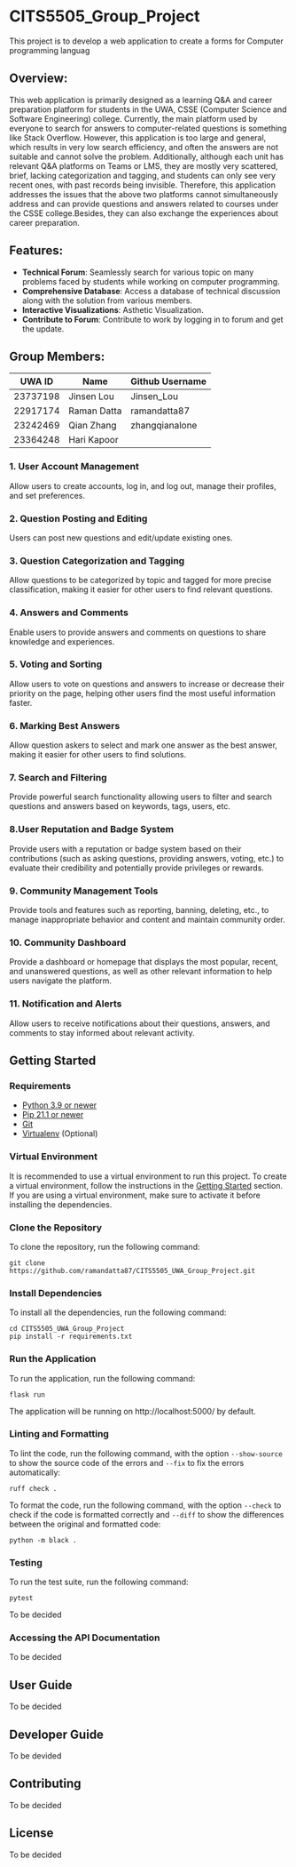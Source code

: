 # CITS5505_Group_Project
This project is to develop a web application to create a forms for Computer programming languag

## Overview:
This web application is primarily designed as a learning Q&A and career preparation platform for students in the UWA, CSSE (Computer Science and Software Engineering) college. Currently, the main platform used by everyone to search for answers to computer-related questions is something like Stack Overflow. However, this application is too large and general, which results in very low search efficiency, and often the answers are not suitable and cannot solve the problem. Additionally, although each unit has relevant Q&A platforms on Teams or LMS, they are mostly very scattered, brief, lacking categorization and tagging, and students can only see very recent ones, with past records being invisible. Therefore, this application addresses the issues that the above two platforms cannot simultaneously address and can provide questions and answers related to courses under the CSSE college.Besides, they can also exchange the experiences about career preparation.


## Features:
- **Technical Forum**: Seamlessly search for various topic on many problems faced by students while working on computer programming.
- **Comprehensive Database**: Access a database of technical discussion along with the solution from various members.
- **Interactive Visualizations**: Asthetic Visualization.
- **Contribute to Forum**: Contribute to work by logging in to forum and get the update.

## Group Members:
| UWA ID     | Name         | Github Username |
|------------|--------------|-----------------|
| 23737198   | Jinsen Lou       | Jinsen_Lou |
| 22917174   | Raman Datta      | ramandatta87 |
| 23242469   | Qian Zhang       | zhangqianalone
| 23364248   | Hari Kapoor      |  |

### 1. User Account Management
Allow users to create accounts, log in, and log out, manage their profiles, and set preferences.
### 2. Question Posting and Editing
Users can post new questions and edit/update existing ones.
### 3.	Question Categorization and Tagging
Allow questions to be categorized by topic and tagged for more precise classification, making it easier for other users to find relevant questions.
### 4.	Answers and Comments
Enable users to provide answers and comments on questions to share knowledge and experiences.
### 5. Voting and Sorting
Allow users to vote on questions and answers to increase or decrease their priority on the page, helping other users find the most useful information faster.
### 6. Marking Best Answers
Allow question askers to select and mark one answer as the best answer, making it easier for other users to find solutions.
### 7. Search and Filtering
Provide powerful search functionality allowing users to filter and search questions and answers based on keywords, tags, users, etc.
### 8.User Reputation and Badge System
Provide users with a reputation or badge system based on their contributions (such as asking questions, providing answers, voting, etc.) to evaluate their credibility and potentially provide privileges or rewards.
### 9. Community Management Tools
Provide tools and features such as reporting, banning, deleting, etc., to manage inappropriate behavior and content and maintain community order.
### 10. Community Dashboard
Provide a dashboard or homepage that displays the most popular, recent, and unanswered questions, as well as other relevant information to help users navigate the platform.
### 11. Notification and Alerts
Allow users to receive notifications about their questions, answers, and comments to stay informed about relevant activity.

## Getting Started
### Requirements
- [Python 3.9 or newer](https://www.python.org/downloads/)
- [Pip 21.1 or newer](https://pip.pypa.io/en/stable/installation/)
- [Git](https://git-scm.com/downloads)
- [Virtualenv](https://virtualenv.pypa.io/en/latest/installation.html) (Optional)


### Virtual Environment
It is recommended to use a virtual environment to run this project. To create a virtual environment, follow the instructions in the [Getting Started](./docs/Getting-Started.md) section. If you are using a virtual environment, make sure to activate it before installing the dependencies.

### Clone the Repository
To clone the repository, run the following command:
```
git clone https://github.com/ramandatta87/CITS5505_UWA_Group_Project.git
```
### Install Dependencies
To install all the dependencies, run the following command:
```
cd CITS5505_UWA_Group_Project
pip install -r requirements.txt
```
### Run the Application
To run the application, run the following command:
```
flask run
```
The application will be running on http://localhost:5000/ by default.

### Linting and Formatting
To lint the code, run the following command, with the option `--show-source` to show the source code of the errors and `--fix` to fix the errors automatically:
```
ruff check .
```
To format the code, run the following command, with the option `--check` to check if the code is formatted correctly and `--diff` to show the differences between the original and formatted code:
```
python -m black .
```
### Testing
To run the test suite, run the following command:
```
pytest
```
To be decided

### Accessing the API Documentation
To be decided

## User Guide
To be decided

## Developer Guide
To be devided

## Contributing
To be decided

## License
To be decided